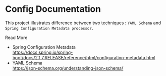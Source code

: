 # Config Documentation

This project illustrates difference between 
two techniques : 
`YAML Schema` and `Spring Configuration Metadata processor`.



Read More
* Spring Configuration Metadata  
https://docs.spring.io/spring-boot/docs/2.1.7.RELEASE/reference/html/configuration-metadata.html
* YAML Schema  
https://json-schema.org/understanding-json-schema/

